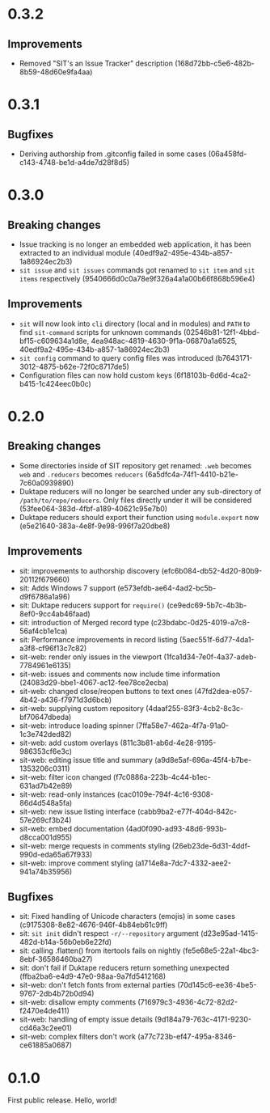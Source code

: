 # 0.3.2

## Improvements

* Removed "SIT's an Issue Tracker" description (168d72bb-c5e6-482b-8b59-48d60e9fa4aa)

# 0.3.1

## Bugfixes

* Deriving authorship from .gitconfig failed in some cases (06a458fd-c143-4748-be1d-a4de7d28f8d5)

# 0.3.0

## Breaking changes

* Issue tracking is no longer an embedded web application, it has
  been extracted to an individual module (40edf9a2-495e-434b-a857-1a86924ec2b3)
* `sit issue` and `sit issues` commands got renamed to `sit item` and `sit items`
  respectively (9540666d0c0a78e9f326a4a1a00b66f868b596e4)

## Improvements

* `sit` will now look into `cli` directory (local and in modules) and `PATH` to find
  `sit-command` scripts for unknown commands (02546b81-12f1-4bbd-bf15-c609634a1d8e,
  4ea948ac-4819-4630-9f1a-06870a1a6525, 40edf9a2-495e-434b-a857-1a86924ec2b3)
* `sit config` command to query config files was introduced (b7643171-3012-4875-b62e-72f0c8717de5)
* Configuration files can now hold custom keys (6f18103b-6d6d-4ca2-b415-1c424eec0b0c)

# 0.2.0

## Breaking changes

* Some directories inside of SIT repository get renamed: `.web` becomes `web` and
  `.reducers` becomes `reducers` (6a5dfc4a-74f1-4410-b21e-7c60a0939890)
* Duktape reducers will no longer be searched under any sub-directory of
  `/path/to/repo/reducers`. Only files directly under it will be considered
    (53fee064-383d-4fbf-a189-40621c95e7b0)
* Duktape reducers should export their function using `module.export` now (e5e21640-383a-4e8f-9e98-996f7a20dbe8)

## Improvements

* sit: improvements to authorship discovery (efc6b084-db52-4d20-80b9-20112f679660)
* sit: Adds Windows 7 support (e573efdb-ae64-4ad2-bc5b-d9f6786a1a96)
* sit: Duktape reducers support for `require()` (ce9edc69-5b7c-4b3b-8ef0-9cc4ab46faad)
* sit: introduction of Merged record type (c23bdabc-0d25-4019-a7c8-56af4cb1e1ca)
* sit: Performance improvements in record listing (5aec551f-6d77-4da1-a3f8-cf96f13c7c82)
* sit-web: render only issues in the viewport (1fca1d34-7e0f-4a37-adeb-7784961e6135)
* sit-web: issues and comments now include time information (24083d29-bbe1-4067-ac12-fee78ce2ecba)
* sit-web: changed close/reopen buttons to text ones (47fd2dea-e057-4b42-a436-f7971d3d6bcb)
* sit-web: supplying custom repository (4daaf255-83f3-4cb2-8c3c-bf70647dbeda)
* sit-web: introduce loading spinner (7ffa58e7-462a-4f7a-91a0-1c3e742ded82)
* sit-web: add custom overlays (811c3b81-ab6d-4e28-9195-986353cf6e3c)
* sit-web: editing issue title and summary (a9d8e5af-696a-45f4-b7be-1353206c0311)
* sit-web: filter icon changed (f7c0886a-223b-4c44-b1ec-631ad7b42e89)
* sit-web: read-only instances (cac0109e-794f-4c16-9308-86d4d548a5fa)
* sit-web: new issue listing interface (cabb9ba2-e77f-404d-842c-57e269cf3b24)
* sit-web: embed documentation (4ad0f090-ad93-48d6-993b-d8cca001d955)
* sit-web: merge requests in comments styling (26eb23de-6d31-4ddf-990d-eda65a67f933)
* sit-web: improve comment styling (a1714e8a-7dc7-4332-aee2-941a74b35956)

## Bugfixes

* sit: Fixed handling of Unicode characters (emojis) in some cases (c9175308-8e82-4676-946f-4b84eb61c9ff)
* sit: `sit init` didn't respect `-r/--repository` argument (d23e95ad-1415-482d-b14a-56b0eb6e22fd)
* sit: calling .flatten() from itertools fails on nightly (fe5e68e5-22a1-4bc3-8ebf-36586460ba27)
* sit: don't fail if Duktape reducers return something unexpected (ffba2ba6-e4d9-47e0-98aa-9a7fd5412168)
* sit-web: don't fetch fonts from external parties (70d145c6-ee36-4be5-9767-2db4b72b0d94)
* sit-web: disallow empty comments (716979c3-4936-4c72-82d2-f2470e4de411)
* sit-web: handling of empty issue details (9d184a79-763c-4171-9230-cd46a3c2ee01)
* sit-web: complex filters don't work (a77c723b-ef47-495a-8346-ce61885a0687)

# 0.1.0

First public release. Hello, world!
